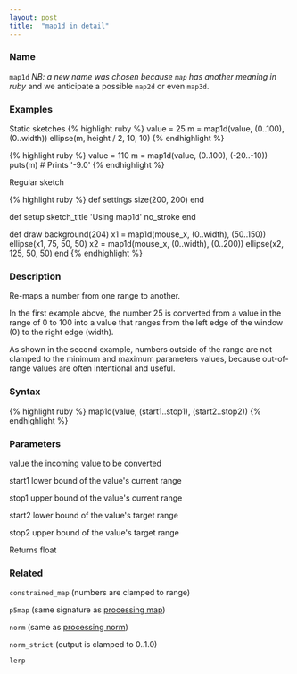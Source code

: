 ```yaml
---
layout: post
title:  "map1d in detail"
---
```


### Name ###

`map1d` _NB: a new name was chosen because `map` has another meaning in ruby_ and we anticipate a possible `map2d` or even `map3d`.

### Examples ###

Static sketches
{% highlight ruby %}
value = 25
m = map1d(value, (0..100), (0..width))
ellipse(m, height / 2, 10, 10)
{% endhighlight %}

{% highlight ruby %}
value = 110
m = map1d(value, (0..100), (-20..-10))
puts(m)  # Prints '-9.0'
{% endhighlight %}

Regular sketch

{% highlight ruby %}
def settings
  size(200, 200)
end

def setup
  sketch_title 'Using map1d'
  no_stroke
end

def draw
  background(204)
  x1 = map1d(mouse_x, (0..width), (50..150))
  ellipse(x1, 75, 50, 50)
  x2 = map1d(mouse_x, (0..width), (0..200))
  ellipse(x2, 125, 50, 50)
end
{% endhighlight %}

### Description	###

Re-maps a number from one range to another.

In the first example above, the number 25 is converted from a value in the range of 0 to 100 into a value that ranges from the left edge of the window (0) to the right edge (width).

As shown in the second example, numbers outside of the range are not clamped to the minimum and maximum parameters values, because out-of-range values are often intentional and useful.

### Syntax ###

{% highlight ruby %}
map1d(value, (start1..stop1), (start2..stop2))
{% endhighlight %}

### Parameters ###

value	the incoming value to be converted

start1 lower bound of the value's current range

stop1	upper bound of the value's current range

start2	lower bound of the value's target range

stop2 upper bound of the value's target range

Returns	float

### Related ###

`constrained_map` (numbers are clamped to range)

`p5map` (same signature as [processing map][map])

`norm` (same as [processing norm][norm])

`norm_strict` (output is clamped to 0..1.0)

`lerp`

[norm]:https://processing.org/reference/norm_.html
[map]:https://processing.org/reference/map_.html
